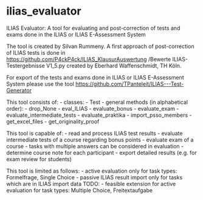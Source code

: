 # ilias_evaluator
ILIAS Evaluator: A tool for evaluating and post-correction of tests and exams  done in the ILIAS or ILIAS E-Assessment System  

The tool is created by Silvan Rummeny. A first approach of post-correction of ILIAS tests is done  in https://github.com/P4ckP4ck/ILIAS_KlausurAuswertung /Bewerte ILIAS-Testergebnisse V1_5.py created by Eberhard Waffenschmidt, TH Köln.   

For export of the tests and exams done in ILIAS or ILIAS E-Assessment System  please use the tool https://github.com/TPanteleit/ILIAS---Test-Generator

This tool consists of: 
    - classes:
        - Test
    - general methods (in alphabetical order):
        - drop_None
        - eval_ILIAS
        - evaluate_bonus
        - evaluate_exam
        - evaluate_intermediate_tests
        - evaluate_praktika
        - import_psso_members
        - get_excel_files
        - get_originality_proof

This tool is capable of: 
    - read and process ILIAS test results
    - evaluate intermediate tests of a course regarding bonus points
    - evaluate exam of a course
    - tasks with multiple answers can be considered in evaluation
    - determine course note for each participant
    - export detailed results (e.g. for exam review for students)

This tool is limited as follows: 
    - active evaluation only for task types: Formelfrage, Single Choice
    - passive ILIAS result import only for tasks which are in ILIAS import data
TODO: 
    - feasible extension for active evaluation for task types: Multiple Choice, 
        Freitextaufgabe
